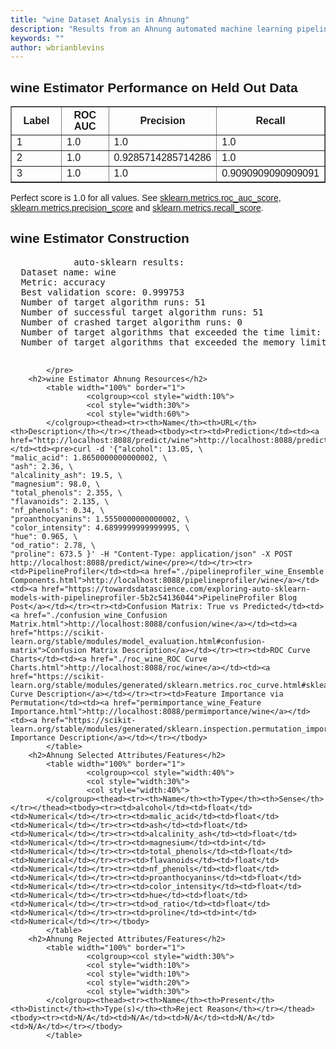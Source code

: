 ```yaml
---
title: "wine Dataset Analysis in Ahnung"
description: "Results from an Ahnung automated machine learning pipeline against the wine dataset."
keywords: ""
author: wbrianblevins
---
```



<!DOCTYPE html>
<html><head>
<meta http-equiv="content-type" content="text/html; charset=UTF-8">
        <title>wine Dataset Analysis in Ahnung</title>
        <style>
            body { font-family: Arial, Helvetica, sans-serif; }
        </style>
    </head>
    <body>
        <h2>wine Estimator Performance on Held Out Data</h2>
            <table width="100%" border="1">
                     <colgroup><col style="width:25%">
                     <col style="width:25%">
                     <col style="width:25%">
                     <col style="width:25%">
            </colgroup><thead><tr><th>Label</th><th>ROC AUC</th><th>Precision</th><th>Recall</th></tr></thead><tbody><tr><td>1</td><td>1.0</td><td>1.0</td><td>1.0</td></tr><tr><td>2</td><td>1.0</td><td>0.9285714285714286</td><td>1.0</td></tr><tr><td>3</td><td>1.0</td><td>1.0</td><td>0.9090909090909091</td></tr></tbody>
            </table>
            <p>Perfect score is 1.0 for all values.  See <a href="https://scikit-learn.org/stable/modules/generated/sklearn.metrics.roc_auc_score.html">sklearn.metrics.roc_auc_score</a>, <a href="https://scikit-learn.org/stable/modules/generated/sklearn.metrics.precision_score.html">sklearn.metrics.precision_score</a> and <a href="https://scikit-learn.org/stable/modules/generated/sklearn.metrics.recall_score.html">sklearn.metrics.recall_score</a>.</p>
        <h2>wine Estimator Construction</h2>
            <pre>            auto-sklearn results:
  Dataset name: wine
  Metric: accuracy
  Best validation score: 0.999753
  Number of target algorithm runs: 51
  Number of successful target algorithm runs: 51
  Number of crashed target algorithm runs: 0
  Number of target algorithms that exceeded the time limit: 0
  Number of target algorithms that exceeded the memory limit: 0

            </pre>
        <h2>wine Estimator Ahnung Resources</h2>
            <table width="100%" border="1">
                     <colgroup><col style="width:10%">
                     <col style="width:30%">
                     <col style="width:60%">
            </colgroup><thead><tr><th>Name</th><th>URL</th><th>Description</th></tr></thead><tbody><tr><td>Prediction</td><td><a href="http://localhost:8088/predict/wine">http://localhost:8088/predict/wine</a></td><td><pre>curl -d '{"alcohol": 13.05, \
	"malic_acid": 1.8650000000000002, \
	"ash": 2.36, \
	"alcalinity_ash": 19.5, \
	"magnesium": 98.0, \
	"total_phenols": 2.355, \
	"flavanoids": 2.135, \
	"nf_phenols": 0.34, \
	"proanthocyanins": 1.5550000000000002, \
	"color_intensity": 4.6899999999999995, \
	"hue": 0.965, \
	"od_ratio": 2.78, \
	"proline": 673.5 }' -H "Content-Type: application/json" -X POST http://localhost:8088/predict/wine</pre></td></tr><tr><td>PipelineProfiler</td><td><a href="./pipelineprofiler_wine_Ensemble Components.html">http://localhost:8088/pipelineprofiler/wine</a></td><td><a href="https://towardsdatascience.com/exploring-auto-sklearn-models-with-pipelineprofiler-5b2c54136044">PipelineProfiler Blog Post</a></td></tr><tr><td>Confusion Matrix: True vs Predicted</td><td><a href="./confusion_wine_Confusion Matrix.html">http://localhost:8088/confusion/wine</a></td><td><a href="https://scikit-learn.org/stable/modules/model_evaluation.html#confusion-matrix">Confusion Matrix Description</a></td></tr><tr><td>ROC Curve Charts</td><td><a href="./roc_wine_ROC Curve Charts.html">http://localhost:8088/roc/wine</a></td><td><a href="https://scikit-learn.org/stable/modules/generated/sklearn.metrics.roc_curve.html#sklearn.metrics.roc_curve">ROC Curve Description</a></td></tr><tr><td>Feature Importance via Permutation</td><td><a href="permimportance_wine_Feature Importance.html">http://localhost:8088/permimportance/wine</a></td><td><a href="https://scikit-learn.org/stable/modules/generated/sklearn.inspection.permutation_importance.html#sklearn.inspection.permutation_importance">Permutation Importance Description</a></td></tr></tbody>
            </table>
        <h2>Ahnung Selected Attributes/Features</h2>
            <table width="100%" border="1">
                     <colgroup><col style="width:40%">
                     <col style="width:30%">
                     <col style="width:40%">
            </colgroup><thead><tr><th>Name</th><th>Type</th><th>Sense</th></tr></thead><tbody><tr><td>alcohol</td><td>float</td><td>Numerical</td></tr><tr><td>malic_acid</td><td>float</td><td>Numerical</td></tr><tr><td>ash</td><td>float</td><td>Numerical</td></tr><tr><td>alcalinity_ash</td><td>float</td><td>Numerical</td></tr><tr><td>magnesium</td><td>int</td><td>Numerical</td></tr><tr><td>total_phenols</td><td>float</td><td>Numerical</td></tr><tr><td>flavanoids</td><td>float</td><td>Numerical</td></tr><tr><td>nf_phenols</td><td>float</td><td>Numerical</td></tr><tr><td>proanthocyanins</td><td>float</td><td>Numerical</td></tr><tr><td>color_intensity</td><td>float</td><td>Numerical</td></tr><tr><td>hue</td><td>float</td><td>Numerical</td></tr><tr><td>od_ratio</td><td>float</td><td>Numerical</td></tr><tr><td>proline</td><td>int</td><td>Numerical</td></tr></tbody>
            </table>
        <h2>Ahnung Rejected Attributes/Features</h2>
            <table width="100%" border="1">
                     <colgroup><col style="width:30%">
                     <col style="width:10%">
                     <col style="width:10%">
                     <col style="width:20%">
                     <col style="width:30%">
            </colgroup><thead><tr><th>Name</th><th>Present</th><th>Distinct</th><th>Type(s)</th><th>Reject Reason</th></tr></thead><tbody><tr><td>N/A</td><td>N/A</td><td>N/A</td><td>N/A</td><td>N/A</td></tr></tbody>
            </table>
    

</body></html>
